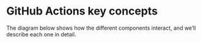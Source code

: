 # GitHub Actions key concepts

The diagram below shows how the different components interact, and we’ll describe each one in detail.
